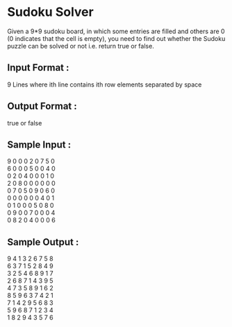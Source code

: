 # Sudoku Solver

Given a 9*9 sudoku board, in which some entries are filled and others are 0 (0 indicates that the cell is empty), you need to find out whether the Sudoku puzzle can be solved or not i.e. return true or false.  
## Input Format :

9 Lines where ith line contains ith row elements separated by space  

## Output Format :

 true or false  

## Sample Input :

9 0 0 0 2 0 7 5 0   
6 0 0 0 5 0 0 4 0   
0 2 0 4 0 0 0 1 0   
2 0 8 0 0 0 0 0 0   
0 7 0 5 0 9 0 6 0   
0 0 0 0 0 0 4 0 1   
0 1 0 0 0 5 0 8 0   
0 9 0 0 7 0 0 0 4   
0 8 2 0 4 0 0 0 6  

## Sample Output :

9 4 1 3 2 6 7 5 8   
6 3 7 1 5 2 8 4 9   
3 2 5 4 6 8 9 1 7   
2 6 8 7 1 4 3 9 5   
4 7 3 5 8 9 1 6 2   
8 5 9 6 3 7 4 2 1   
7 1 4 2 9 5 6 8 3   
5 9 6 8 7 1 2 3 4   
1 8 2 9 4 3 5 7 6   

